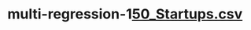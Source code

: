 # multi-regression-1[50_Startups.csv](https://github.com/dipak3031/multi-regression-1/files/10148326/50_Startups.csv)
